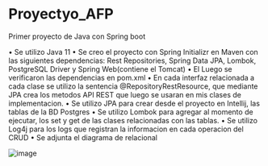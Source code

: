 # Proyectyo_AFP
Primer proyecto de Java con Spring boot


•	Se utilizo Java 11
•	Se creo el proyecto con Spring Initializr en Maven con las siguientes dependencias: Rest Repositories, Spring Data JPA, Lombok, 
  PostgreSQL Driver y Spring Web(contiene el Tomcat)
•	El Luego se verificaron las dependencias en pom.xml
•	En cada interfaz relacionada a cada clase se utilizo la sentencia @RepositoryRestResource, que mediante JPA crea los metodos API REST 
  que luego se usaran en mis clases de implementacion.
•	Se utilizo JPA para crear desde el proyecto en Intellij, las tablas de la BD Postgres
•	Se utilizo Lombok para agregar al momento de ejecutar, los set y get de las clases relacionadas con las tablas.
•	Se utilizo Log4j para los logs que registran la informacion en cada operacion del CRUD 
•	Se adjunta el diagrama de relacional

![image](https://user-images.githubusercontent.com/95928945/171975946-11c9c3d0-760d-46a2-b110-96b8278863ac.png)
